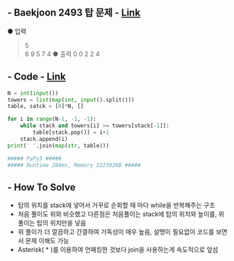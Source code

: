 ## - Baekjoon 2493 탑 문제 - [Link](https://www.acmicpc.net/problem/2493)
● 입력  
> 5  
6 9 5 7 4
● 출력
> 0 0 2 2 4

## - Code - [Link](https://github.com/imtaesuu/AlgorithmPractice_with_Python/blob/main/Stack_and_Queue/Baekjoon_2493/Baekjoon_2493.py)

```python
N = int(input())
towers = list(map(int, input().split()))
table, satck = [0]*N, []

for i in range(N-1, -1, -1):
    while stack and towers[i] >= towers[stack[-1]]:
        table[stack.pop()] = i+1
    stack.append(i)
print(' '.join(map(str, table)))

##### PyPy3 #####
##### Runtime 284ms, Memory 222392KB #####
```

## - **How To Solve**
- 탑의 위치를 stack에 넣어서 거꾸로 순회할 때 마다 while을 반복해주는 구조
- 처음 풀이도 위와 비슷했고 다른점은 처음풀이는 stack에 탑의 위치와 높이를, 위 풀이는 탑의 위치만을 넣음
- 위 풀이가 더 깔끔하고 간결하여 가독성이 매우 높음, 설명이 필요없이 코드를 보면서 문제 이해도 가능
- Asterisk( * )를 이용하여 언패킹한 것보다 join을 사용하는게 속도적으로 앞섬 